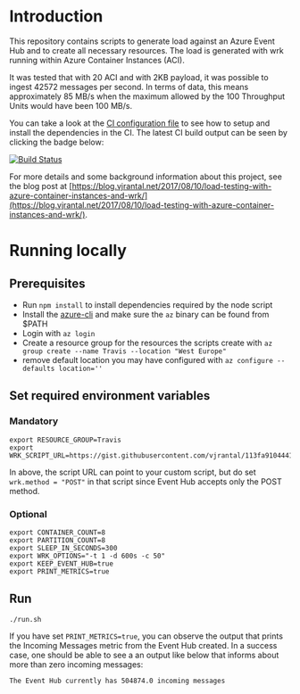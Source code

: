# Introduction

This repository contains scripts to generate load against an Azure Event Hub and to create all necessary resources. The load is generated with wrk running within Azure Container Instances (ACI).

It was tested that with 20 ACI and with 2KB payload, it was possible to ingest 42572 messages per second. In terms of data, this means approximately 85 MB/s when the maximum allowed by the 100 Throughput Units would have been 100 MB/s.

You can take a look at the [CI configuration file](.travis.yml) to see how to setup and install the dependencies in the CI. The latest CI build output can be seen by clicking the badge below:

[![Build Status](https://travis-ci.org/vjrantal/event-hub-loader.svg?branch=master)](https://travis-ci.org/vjrantal/event-hub-loader)

For more details and some background information about this project, see the blog post at [https://blog.vjrantal.net/2017/08/10/load-testing-with-azure-container-instances-and-wrk/](https://blog.vjrantal.net/2017/08/10/load-testing-with-azure-container-instances-and-wrk/).

# Running locally

## Prerequisites

* Run `npm install` to install dependencies required by the node script
* Install the [azure-cli](https://github.com/Azure/azure-cli) and make sure the `az` binary can be found from $PATH
* Login with `az login`
* Create a resource group for the resources the scripts create with `az group create --name Travis --location "West Europe"`
* remove default location you may have configured with `az configure --defaults location=''`

## Set required environment variables

### Mandatory

```
export RESOURCE_GROUP=Travis
export WRK_SCRIPT_URL=https://gist.githubusercontent.com/vjrantal/113fa910444130d2d6431cdc84e6f80e/raw/0f67559a620647d6842c579b362a139a6b338cb1/script.lua
```

In above, the script URL can point to your custom script, but do set `wrk.method = "POST"` in that script since Event Hub accepts only the POST method.

### Optional

```
export CONTAINER_COUNT=8
export PARTITION_COUNT=8
export SLEEP_IN_SECONDS=300
export WRK_OPTIONS="-t 1 -d 600s -c 50"
export KEEP_EVENT_HUB=true
export PRINT_METRICS=true
```

## Run

```
./run.sh
```

If you have set `PRINT_METRICS=true`, you can observe the output that prints the Incoming Messages metric from the Event Hub created. In a success case, one should be able to see a an output like below that informs about more than zero incoming messages:

```
The Event Hub currently has 504874.0 incoming messages
```

